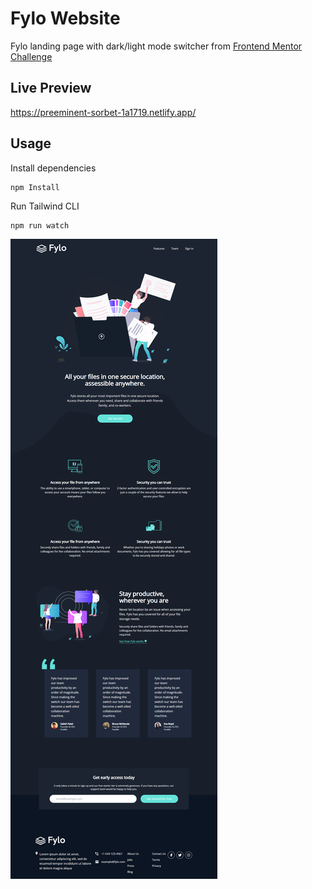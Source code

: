 # Fylo Website

Fylo landing page with dark/light mode switcher from [Frontend Mentor Challenge]([https://www.frontendmentor.io/challenges/loopstudios-landing-page-N88J5Onjw](https://www.frontendmentor.io/challenges/fylo-dark-theme-landing-page-5ca5f2d21e82137ec91a50fd))
## Live Preview 
https://preeminent-sorbet-1a1719.netlify.app/

## Usage

Install dependencies

```
npm Install
```

Run Tailwind CLI

```
npm run watch
```

![Alt text](images/fylo.png)
